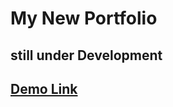 # My New Portfolio

## still under Development

## [Demo Link](https://portfolioo.abdelaziz-elshr.repl.co/)
